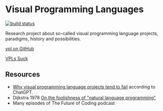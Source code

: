 # Visual Programming Languages

[![build status](https://github.com/christo/vpl/actions/workflows/haskell.yml/badge.svg)](https://github.com/christo/vpl/actions/workflows/haskell.yml)

Research project about so-called visual programming language projects,
paradigms, history and possibilities.

[vpl on GitHub](https://github.com/christo/vpl)

[VPLs Suck](notes/vpl-suck.md)

## Resources

* [Why visual programming language projects tend to fail](ref/why-vpls-fail.chatgpt.md) according 
to ChatGPT.
* Dijkstra 1978 [On the foolishness of "natural language programming"](notes/esd-foolishness-natural-language.md)
* Many episodes of The Future of Coding podcast

[ueb]:https://dev.epicgames.com/documentation/en-us/unreal-engine/blueprints-visual-scripting-in-unreal-engine
